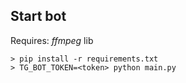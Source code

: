 ## Start bot
Requires: *ffmpeg* lib
```shell
> pip install -r requirements.txt
> TG_BOT_TOKEN=<token> python main.py
```
